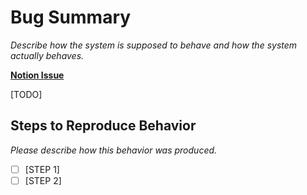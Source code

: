 # Bug Summary
*Describe how the system is supposed to behave and 
how the system actually behaves.* <br>

**[Notion Issue]()** <br>

[TODO]

## Steps to Reproduce Behavior
*Please describe how this behavior was produced.*
- [ ] [STEP 1]
- [ ] [STEP 2]
